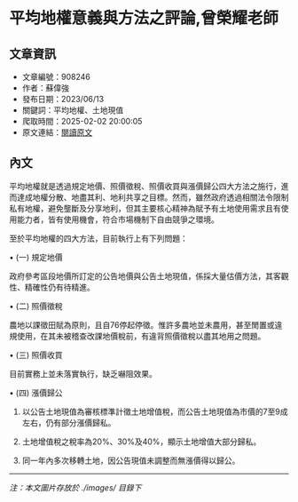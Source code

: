 # 平均地權意義與方法之評論,曾榮耀老師

## 文章資訊
- 文章編號：908246
- 作者：蘇偉強
- 發布日期：2023/06/13
- 關鍵詞：平均地權、土地現值
- 爬取時間：2025-02-02 20:00:05
- 原文連結：[閱讀原文](https://real-estate.get.com.tw/Columns/detail.aspx?no=908246)

## 內文
平均地權就是透過規定地價、照價徵稅、照價收買與漲價歸公四大方法之施行，進而達成地權分散、地盡其利、地利共享之目標。然而，雖然政府透過相關法令限制私有地權，避免壟斷及分享地利，但其主要核心精神為賦予有土地使用需求且有使用能力者，皆有使用機會，符合市場機制下自由競爭之環境。

至於平均地權的四大方法，目前執行上有下列問題：

• (一) 規定地價

政府參考區段地價所訂定的公告地價與公告土地現值，係採大量估價方法，其客觀性、精確性仍有待精進。

• (二) 照價徵稅

農地以課徵田賦為原則，且自76停起停徵。惟許多農地並未農用，甚至閒置或違規使用，在其未被稽查改課地價稅前，有違背照價徵稅以盡其地用之問題。

• (三) 照價收買

目前實務上並未落實執行，缺乏嚇阻效果。

• (四) 漲價歸公

1. 以公告土地現值為審核標準計徵土地增值稅，而公告土地現值為市價的7至9成左右，仍有部分漲價歸私。

2. 土地增值稅之稅率為20%、30%及40%，顯示土地增值大部分歸私。

3. 同一年內多次移轉土地，因公告現值未調整而無漲價得以歸公。
---
*注：本文圖片存放於 ./images/ 目錄下*
